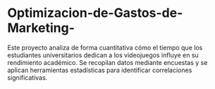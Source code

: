 # Optimizacion-de-Gastos-de-Marketing-
Este proyecto analiza de forma cuantitativa cómo el tiempo que los estudiantes universitarios dedican a los videojuegos influye en su rendimiento académico. Se recopilan datos mediante encuestas y se aplican herramientas estadísticas para identificar correlaciones significativas.
